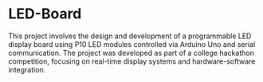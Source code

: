 # LED-Board
This project involves the design and development of a programmable LED display board using P10 LED modules controlled via Arduino Uno and serial communication. The project was developed as part of a college hackathon competition, focusing on real-time display systems and hardware-software integration.
